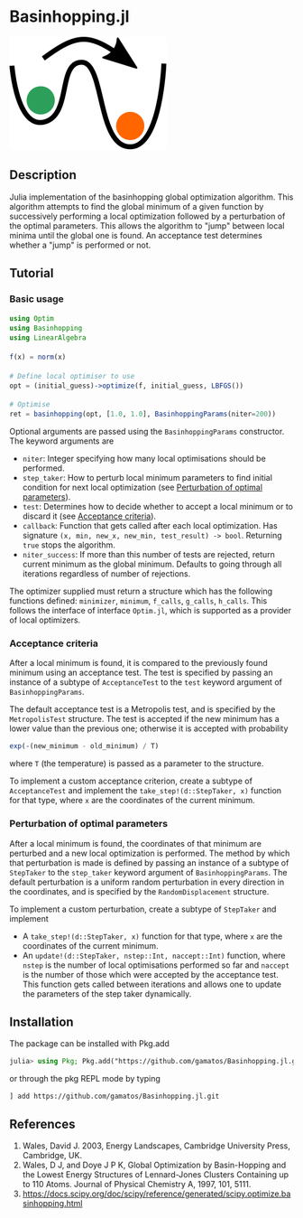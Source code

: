 # Basinhopping.jl

![GitHub Logo](docs/src/assets/logo.svg)

## Description

Julia implementation of the basinhopping global optimization algorithm. This algorithm attempts to find the global minimum of a given function by successively performing a local optimization followed by a perturbation of the optimal parameters. This allows the algorithm to "jump" between local minima until the global one is found. An acceptance test determines whether a "jump" is performed or not.

## Tutorial

### Basic usage

```julia
using Optim
using Basinhopping
using LinearAlgebra

f(x) = norm(x)

# Define local optimiser to use
opt = (initial_guess)->optimize(f, initial_guess, LBFGS())

# Optimise
ret = basinhopping(opt, [1.0, 1.0], BasinhoppingParams(niter=200))
```

Optional arguments are passed using the `BasinhoppingParams` constructor. The keyword arguments are
- `niter`: Integer specifying how many local optimisations should be performed.
- `step_taker`: How to perturb local minimum parameters to find initial condition for next local optimization (see [Perturbation of optimal parameters](#perturbation-of-optimal-parameters)).
- `test`: Determines how to decide whether to accept a local minimum or to discard it (see [Acceptance criteria](#acceptance-criteria)).
- `callback`: Function that gets called after each local optimization. Has signature `(x, min, new_x, new_min, test_result) -> bool`. Returning `true` stops the algorithm.
- `niter_success`: If more than this number of tests are rejected, return current minimum as the global minimum. Defaults to going through all iterations regardless of number of rejections.

The optimizer supplied must return a structure which has the following functions defined: `minimizer`, `minimum`, `f_calls`, `g_calls`, `h_calls`. This follows the interface of interface `Optim.jl`, which is supported as a provider of local optimizers.

### Acceptance criteria

After a local minimum is found, it is compared to the previously found minimum using an acceptance test. The test is specified by passing an instance of a subtype of `AcceptanceTest` to the `test` keyword argument of `BasinhoppingParams`. 

The default acceptance test is a Metropolis test, and is specified by the `MetropolisTest` structure. The test is accepted if the new minimum has a lower value than the previous one; otherwise it is accepted with probability

```julia
exp(-(new_minimum - old_minimum) / T)
```
where `T` (the temperature) is passed as a parameter to the structure.

To implement a custom acceptance criterion, create a subtype of `AcceptanceTest` and implement the `take_step!(d::StepTaker, x)` function for that type, where `x` are the coordinates of the current minimum.


### Perturbation of optimal parameters

After a local minimum is found, the coordinates of that minimum are perturbed and a new local optimization is performed. The method by which that perturbation is made is defined by passing an instance of a subtype of `StepTaker` to the `step_taker` keyword argument of `BasinhoppingParams`. The default perturbation is a uniform random perturbation in every direction in the coordinates, and is specified by the `RandomDisplacement` structure.

To implement a custom perturbation, create a subtype of `StepTaker` and implement
* A `take_step!(d::StepTaker, x)` function for that type, where `x` are the coordinates of the current minimum.
* An `update!(d::StepTaker, nstep::Int, naccept::Int)` function, where `nstep` is the number of local optimisations performed so far and `naccept` is the number of those which were accepted by the acceptance test. This function gets called between iterations and allows one to update the parameters of the step taker dynamically.

## Installation

The package can be installed with Pkg.add
```julia
julia> using Pkg; Pkg.add("https://github.com/gamatos/Basinhopping.jl.git")
```

or through the pkg REPL mode by typing
```
] add https://github.com/gamatos/Basinhopping.jl.git
```
## References

1. Wales, David J. 2003, Energy Landscapes, Cambridge University Press, Cambridge, UK.
2. Wales, D J, and Doye J P K, Global Optimization by Basin-Hopping and the Lowest Energy Structures of Lennard-Jones Clusters Containing up to 110 Atoms. Journal of Physical Chemistry A, 1997, 101, 5111.
3. https://docs.scipy.org/doc/scipy/reference/generated/scipy.optimize.basinhopping.html